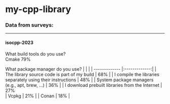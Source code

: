# my-cpp-library

### Data from surveys:
------------------------------------  
#### **isocpp-2023**  
What build tools do you use?  
Cmake 79%  

What package manager do you use? 
|          |            |
| ------------- |:-------------:| 
| The library source code is part of my build                   |   68%  |
| I compile the libraries separately using their instructions   |   48%  |
| System package managers (e.g., apt, brew, …)                  |    36% |
| I download prebuilt libraries from the Internet               |    27%  
| Vcpkg                																          |    21% |
| Conan                																          |    18% |
